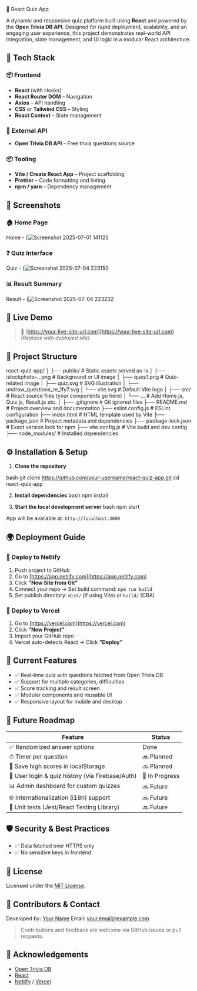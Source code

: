 🧠 React Quiz App

A dynamic and responsive quiz platform built using **React** and powered by the **Open Trivia DB API**. Designed for rapid deployment, scalability, and an engaging user experience, this project demonstrates real-world API integration, state management, and UI logic in a modular React architecture.

## 🔧 Tech Stack

### 📦 Frontend
- **React** (with Hooks)
- **React Router DOM** – Navigation
- **Axios** – API handling
- **CSS** or **Tailwind CSS** – Styling
- **React Context**  – State management

### 🔗 External API
- **Open Trivia DB API** – Free trivia questions source

### 📦 Tooling
- **Vite / Create React App** – Project scaffolding
- **Prettier** – Code formatting and linting
- **npm / yarn** – Dependency management

## 📸 Screenshots

### 🏠 Home Page
Home - (![Screenshot 2025-07-01 141125](https://github.com/user-attachments/assets/b38cf2c2-c68f-46f3-ba76-a48188c7346a)

### ❓ Quiz Interface
Quiz - (![Screenshot 2025-07-04 223150](https://github.com/user-attachments/assets/b2ed65fb-f6cb-4fe0-ae99-8434b11a9f8d)

### 📊 Result Summary
Result - (![Screenshot 2025-07-04 223232](https://github.com/user-attachments/assets/01c50096-402e-4efd-a619-b1a854e59ad7)

## 🚀 Live Demo

> 🔗 [https://your-live-site-url.com](https://your-live-site-url.com) *(Replace with deployed site)*

## 📁 Project Structure

react-quiz-app/
│
├── public/                         # Static assets served as-is
│   ├── istockphoto-...png          # Background or UI image
│   ├── ques1.png                   # Quiz-related image
│   ├── quiz.svg                    # SVG illustration
│   ├── undraw_questions_re_1fy7.svg
│   └── vite.svg                    # Default Vite logo
│
├── src/                            # React source files (your components go here)
│   └── ...                         # Add Home.js, Quiz.js, Result.js etc.
│
├── .gitignore                      # Git ignored files
├── README.md                       # Project overview and documentation
├── eslint.config.js               # ESLint configuration
├── index.html                      # HTML template used by Vite
├── package.json                    # Project metadata and dependencies
├── package-lock.json               # Exact version lock for npm
├── vite.config.js                  # Vite build and dev config
├── node_modules/                   # Installed dependencies

## ⚙️ Installation & Setup

1. **Clone the repository**

bash
git clone https://github.com/your-username/react-quiz-app.git
cd react-quiz-app

2. **Install dependencies**
bash
npm install

3. **Start the local development server**
bash
npm start

App will be available at: `http://localhost:3000`

## 🌍 Deployment Guide

### 🚀 Deploy to **Netlify**

1. Push project to GitHub
2. Go to [https://app.netlify.com](https://app.netlify.com)
3. Click **"New Site from Git"**
4. Connect your repo → Set build command: `npm run build`
5. Set publish directory: `dist/` (if using Vite) or `build/` (CRA)

### 🚀 Deploy to **Vercel**

1. Go to [https://vercel.com](https://vercel.com)
2. Click **"New Project"**
3. Import your GitHub repo
4. Vercel auto-detects React → Click **"Deploy"**

## 📌 Current Features

* ✅ Real-time quiz with questions fetched from Open Trivia DB
* ✅ Support for multiple categories, difficulties
* ✅ Score tracking and result screen
* ✅ Modular components and reusable UI
* ✅ Responsive layout for mobile and desktop

## 🧭 Future Roadmap

| Feature                                          | Status         |
| ------------------------------------------------ | -------------- |
| ✅ Randomized answer options                      | Done           |
| ⏱ Timer per question                             | 🔜 Planned     |
| 🧠 Save high scores in localStorage              | 🔜 Planned     |
| 👤 User login & quiz history (via Firebase/Auth) | 🚧 In Progress |
| 📊 Admin dashboard for custom quizzes            | 🔜 Future      |
| 🌐 Internationalization (i18n) support           | 🔜 Future      |
| 🧪 Unit tests (Jest/React Testing Library)       | 🔜 Future      |

## 🛡️ Security & Best Practices

* ✅ Data fetched over HTTPS only
* ✅ No sensitive keys in frontend

## 📄 License

Licensed under the [MIT License](./LICENSE).

## 🤝 Contributors & Contact

Developed by: [Your Name](https://github.com/your-username)
Email: [your.email@example.com](mailto:your.email@example.com)

> Contributions and feedback are welcome via GitHub issues or pull requests.

## 🙏 Acknowledgements

* [Open Trivia DB](https://opentdb.com/)
* [React](https://reactjs.org/)
* [Netlify](https://netlify.com/) / [Vercel](https://vercel.com/)
